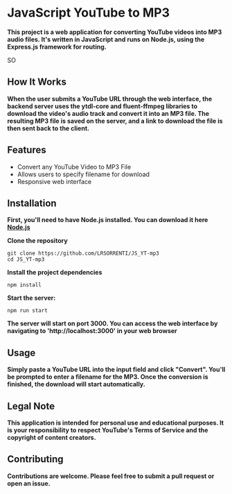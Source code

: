 # JavaScript YouTube to MP3

**This project is a web application for converting YouTube videos into MP3 audio files. It's written in JavaScript and runs on Node.js, using the Express.js framework for routing.**

SO

## How It Works

**When the user submits a YouTube URL through the web interface, the backend server uses the ytdl-core and fluent-ffmpeg libraries to download the video's audio track and convert it into an MP3 file. The resulting MP3 file is saved on the server, and a link to download the file is then sent back to the client.**

## Features

- Convert any YouTube Video to MP3 File
- Allows users to specify filename for download
- Responsive web interface

## Installation

**First, you'll need to have Node.js installed. You can download it here** **[Node.js](https://nodejs.org)**

**Clone the repository**

```console
git clone https://github.com/LRSORRENTI/JS_YT-mp3
cd JS_YT-mp3
```

**Install the project dependencies**

```console
npm install
```

**Start the server:**

```console
npm run start
```

**The server will start on port 3000. You can access the web interface by navigating to 'http://localhost:3000' in your web browser**

## Usage

**Simply paste a YouTube URL into the input field and click "Convert". You'll be prompted to enter a filename for the MP3. Once the conversion is finished, the download will start automatically.**

## Legal Note

**This application is intended for personal use and educational purposes. It is your responsibility to respect YouTube's Terms of Service and the copyright of content creators.**

## Contributing

**Contributions are welcome. Please feel free to submit a pull request or open an issue.**
